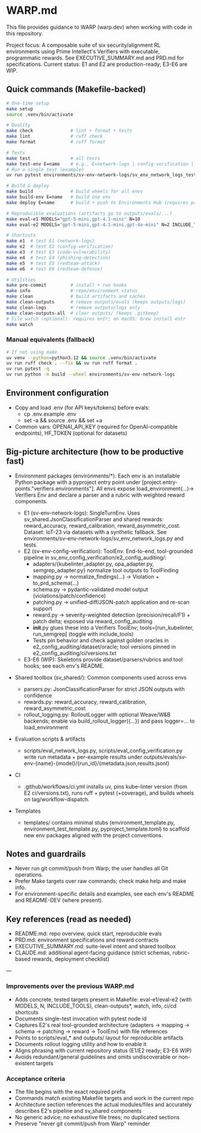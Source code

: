 # WARP.md

This file provides guidance to WARP (warp.dev) when working with code in this repository.

Project focus: A composable suite of six security/alignment RL environments using Prime Intellect's Verifiers with executable, programmatic rewards. See EXECUTIVE_SUMMARY.md and PRD.md for specifications. Current status: E1 and E2 are production-ready; E3-E6 are WIP.

## Quick commands (Makefile-backed)

```bash
# One-time setup
make setup
source .venv/bin/activate

# Quality
make check              # lint + format + tests
make lint               # ruff check
make format             # ruff format

# Tests
make test               # all tests
make test-env E=name    # e.g., E=network-logs | config-verification | code-vulnerability | phishing-detection | redteam-attack | redteam-defense
# Run a single test (example)
uv run pytest environments/sv-env-network-logs/sv_env_network_logs_test.py::TestNetworkLogParser::test_extracts_label_and_confidence -q

# Build & deploy
make build              # build wheels for all envs
make build-env E=name   # build one env
make deploy E=name      # build + push to Environments Hub (requires prime login)

# Reproducible evaluations (artifacts go to outputs/evals/...)
make eval-e1 MODELS="gpt-5-mini,gpt-4.1-mini" N=10
make eval-e2 MODELS="gpt-5-mini,gpt-4.1-mini,gpt-4o-mini" N=2 INCLUDE_TOOLS=true

# Shortcuts
make e1  # test E1 (network-logs)
make e2  # test E2 (config-verification)
make e3  # test E3 (code-vulnerability)
make e4  # test E4 (phishing-detection)
make e5  # test E5 (redteam-attack)
make e6  # test E6 (redteam-defense)

# Utilities
make pre-commit         # install + run hooks
make info               # repo/environment status
make clean              # build artifacts and caches
make clean-outputs      # remove outputs/evals (keeps outputs/logs)
make clean-logs         # remove outputs/logs only
make clean-outputs-all  # clear outputs/ (keeps .gitkeep)
# File watch (optional): requires entr; on macOS: brew install entr
make watch
```

### Manual equivalents (fallback)

```bash
# If not using make
uv venv --python=python3.12 && source .venv/bin/activate
uv run ruff check . --fix && uv run ruff format .
uv run pytest -q
uv run python -m build --wheel environments/sv-env-network-logs
```

## Environment configuration

- Copy and load .env (for API keys/tokens) before evals:
  - cp .env.example .env
  - set -a && source .env && set +a
- Common vars: OPENAI_API_KEY (required for OpenAI-compatible endpoints), HF_TOKEN (optional for datasets)

## Big-picture architecture (how to be productive fast)

- Environment packages (environments/\*): Each env is an installable Python package with a pyproject entry point under [project.entry-points."verifiers.environments"]. All envs expose load_environment(...)-> Verifiers Env and declare a parser and a rubric with weighted reward components.

  - E1 (sv-env-network-logs): SingleTurnEnv. Uses sv_shared.JsonClassificationParser and shared rewards: reward_accuracy, reward_calibration, reward_asymmetric_cost. Dataset: IoT-23 via datasets with a synthetic fallback. See environments/sv-env-network-logs/sv_env_network_logs.py and tests.
  - E2 (sv-env-config-verification): ToolEnv. End-to-end, tool-grounded pipeline in sv_env_config_verification/e2_config_auditing/:
    - adapters/{kubelinter_adapter.py, opa_adapter.py, semgrep_adapter.py} normalize tool outputs to ToolFinding
    - mapping.py -> normalize_findings(...) → Violation + to_prd_schema(...)
    - schema.py -> pydantic-validated model output (violations/patch/confidence)
    - patching.py -> unified-diff/JSON-patch application and re-scan support
    - reward.py -> severity-weighted detection (precision/recall/F1) + patch delta; exposed via reward_config_auditing
    - **init**.py glues these into a Verifiers ToolEnv; tools=[run_kubelinter, run_semgrep] (toggle with include_tools)
    - Tests pin behavior and check against golden oracles in e2_config_auditing/dataset/oracle; tool versions pinned in e2_config_auditing/ci/versions.txt
  - E3-E6 (WIP): Skeletons provide dataset/parsers/rubrics and tool hooks; see each env's README.

- Shared toolbox (sv_shared/): Common components used across envs

  - parsers.py: JsonClassificationParser for strict JSON outputs with confidence
  - rewards.py: reward_accuracy, reward_calibration, reward_asymmetric_cost
  - rollout_logging.py: RolloutLogger with optional Weave/W&B backends; enable via build_rollout_logger({...}) and pass logger=... to load_environment

- Evaluation scripts & artifacts

  - scripts/eval_network_logs.py, scripts/eval_config_verification.py write run metadata + per-example results under outputs/evals/sv-env-{name}-{model}/{run_id}/{metadata.json,results.jsonl}

- CI

  - .github/workflows/ci.yml installs uv, pins kube-linter version (from E2 ci/versions.txt), runs ruff + pytest (+coverage), and builds wheels on tag/workflow-dispatch.

- Templates
  - templates/ contains minimal stubs (environment_template.py, environment_test_template.py, pyproject_template.toml) to scaffold new env packages aligned with the project conventions.

## Notes and guardrails

- Never run git commit/push from Warp; the user handles all Git operations.
- Prefer Make targets over raw commands; check make help and make info.
- For environment-specific details and examples, see each env's README and README-DEV (where present).

## Key references (read as needed)

- README.md: repo overview, quick start, reproducible evals
- PRD.md: environment specifications and reward contracts
- EXECUTIVE_SUMMARY.md: suite-level intent and shared toolbox
- CLAUDE.md: additional agent-facing guidance (strict schemas, rubric-based rewards, deployment checklist)

—

### Improvements over the previous WARP.md

- Adds concrete, tested targets present in Makefile: eval-e1/eval-e2 (with MODELS, N, INCLUDE_TOOLS), clean-outputs\*, watch, info, ci/cd shortcuts
- Documents single-test invocation with pytest node id
- Captures E2's real tool-grounded architecture (adapters → mapping → schema → patching → reward → ToolEnv) with file references
- Points to scripts/eval\_\* and outputs/ layout for reproducible artifacts
- Documents rollout logging utility and how to enable it
- Aligns phrasing with current repository status (E1/E2 ready; E3-E6 WIP)
- Avoids redundant/general guidelines and omits undiscoverable or non-existent targets

### Acceptance criteria

- The file begins with the exact required prefix
- Commands match existing Makefile targets and work in the current repo
- Architecture section references the actual modules/files and accurately describes E2's pipeline and sv_shared components
- No generic advice; no exhaustive file trees; no duplicated sections
- Preserve "never git commit/push from Warp" reminder
